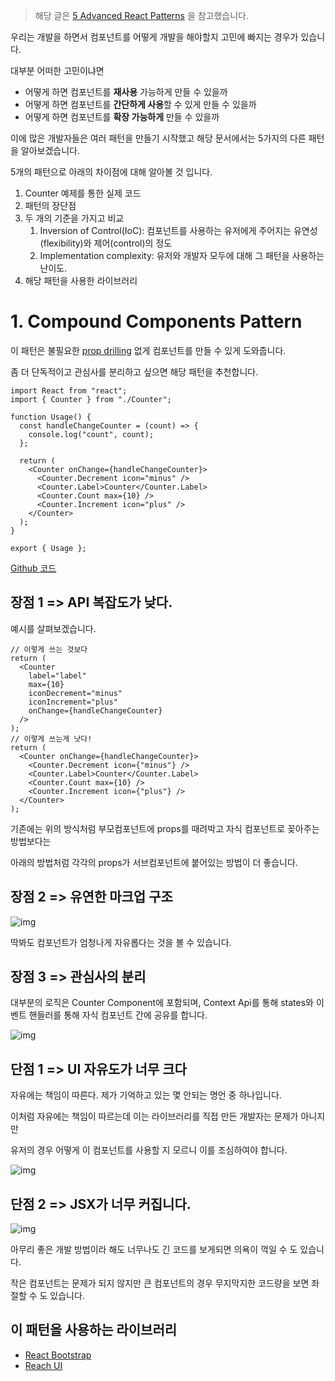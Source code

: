 > 해당 글은  [5 Advanced React Patterns](https://javascript.plainenglish.io/5-advanced-react-patterns-a6b7624267a6) 을 참고했습니다.

 

우리는 개발을 하면서 컴포넌트를 어떻게 개발을 해야할지 고민에 빠지는 경우가 있습니다.

대부분 어떠한 고민이냐면

- 어떻게 하면 컴포넌트를 **재사용** 가능하게 만들 수 있을까
- 어떻게 하면 컴포넌트를 **간단하게 사용**할 수 있게 만들 수 있을까
- 어떻게 하면 컴포넌트를 **확장 가능하게** 만들 수 있을까



이에 많은 개발자들은 여러 패턴을 만들기 시작했고 해당 문서에서는 5가지의 다른 패턴을 알아보겠습니다.

5개의 패턴으로 아래의 차이점에 대해 알아볼 것 입니다.

1. Counter 예제를 통한 실제 코드
2. 패턴의 장단점
3. 두 개의 기준을 가지고 비교
   1. Inversion of Control(IoC): 컴포넌트를 사용하는 유저에게 주어지는 유연성(flexibility)와 제어(control)의 정도
   2. Implementation complexity: 유저와 개발자 모두에 대해 그 패턴을 사용하는 난이도.
4. 해당 패턴을 사용한 라이브러리





# 1. Compound Components Pattern

이 패턴은 불필요한 [prop drilling](https://slog.website/post/13) 없게 컴포넌트를 만들 수 있게 도와줍니다.

좀 더 단독적이고 관심사를 분리하고 싶으면 해당 패턴을 추천합니다.

```react
import React from "react";
import { Counter } from "./Counter";

function Usage() {
  const handleChangeCounter = (count) => {
    console.log("count", count);
  };

  return (
    <Counter onChange={handleChangeCounter}>
      <Counter.Decrement icon="minus" />
      <Counter.Label>Counter</Counter.Label>
      <Counter.Count max={10} />
      <Counter.Increment icon="plus" />
    </Counter>
  );
}

export { Usage };
```

[Github 코드](https://github.com/alexis-regnaud/advanced-react-patterns/tree/main/src/patterns/compound-component)

## 장점 1 => API 복잡도가 낮다.

예시를 살펴보겠습니다.

```react
// 이렇게 쓰는 것보다
return (
  <Counter
    label="label"
    max={10}
    iconDecrement="minus"
    iconIncrement="plus"
    onChange={handleChangeCounter}
  />
);
// 이렇게 쓰는게 낫다!
return (
  <Counter onChange={handleChangeCounter}>
    <Counter.Decrement icon={"minus"} />
    <Counter.Label>Counter</Counter.Label>
    <Counter.Count max={10} />
    <Counter.Increment icon={"plus"} />
  </Counter>
);
```



기존에는 위의 방식처럼 부모컴포넌트에 props를 때려박고 자식 컴포넌트로 꽂아주는 방법보다는

아래의 방법처럼 각각의 props가 서브컴포넌트에 붙어있는 방법이 더 좋습니다.



## 장점 2 => 유연한 마크업 구조

![img](https://miro.medium.com/max/700/1*X2NPGy2TRJ1MsZbkR7VACA.png)

딱봐도 컴포넌트가 엄청나게 자유롭다는 것을 볼 수 있습니다.



## 장점 3 => 관심사의 분리

대부분의 로직은 Counter Component에 포함되며, Context Api를 통해 states와 이벤트 핸들러를 통해 자식 컴포넌트 간에 공유를 합니다.

![img](https://miro.medium.com/max/700/1*NxH5i3ugYXxlPR4NO9q_0Q.png)



## 단점 1 => UI 자유도가 너무 크다

자유에는 책임이 따른다. 제가 기억하고 있는 몇 안되는 명언 중 하나입니다.

이처럼 자유에는 책임이 따르는데 이는 라이브러리를 직접 만든 개발자는 문제가 아니지만

유저의 경우 어떻게 이 컴포넌트를 사용할 지 모르니 이를 조심하여야 합니다.

![img](https://miro.medium.com/max/700/1*5gRvmOA-H4DuDOIbGb25CA.png)



## 단점 2 => JSX가 너무 커집니다.

![img](https://miro.medium.com/max/700/1*Wc8urvuBB8fnQQhVMLd88w.png)

아무리 좋은 개발 방법이라 해도 너무나도 긴 코드를 보게되면 의욕이 꺽일 수 도 있습니다.

작은 컴포넌트는 문제가 되지 않지만 큰 컴포넌트의 경우 무지막지한 코드량을 보면 좌절할 수 도 있습니다.

## 이 패턴을 사용하는 라이브러리

- [React Bootstrap](https://react-bootstrap.github.io/components/dropdowns/)
- [Reach UI](https://reach.tech/accordion/)

